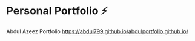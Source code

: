 # Personal Portfolio ⚡️

Abdul Azeez Portfolio
https://abdul799.github.io/abdulportfolio.github.io/
